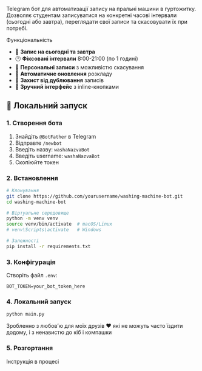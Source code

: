 Telegram бот для автоматизації запису на пральні машини в гуртожитку. Дозволяє студентам записуватися на конкретні часові інтервали (сьогодні або завтра), переглядати свої записи та скасовувати їх при потребі.

Функціональність
- 📅 **Запис на сьогодні та завтра**
- 🕐 **Фіксовані інтервали** 8:00-21:00 (по 1 годині)
- 👤 **Персональні записи** з можливістю скасування
- 🔄 **Автоматичне оновлення** розкладу
- 🚫 **Захист від дублювання** записів
- 💬 **Зручний інтерфейс** з inline-кнопками

## 🚀 Локальний запуск

### 1. Створення бота

1. Знайдіть `@BotFather` в Telegram
2. Відправте `/newbot`
3. Введіть назву: `washaNazvaBot`
4. Введіть username: `washaNazvaBot`
5. Скопіюйте токен

### 2. Встановлення

```bash
# Клонування
git clone https://github.com/yourusername/washing-machine-bot.git
cd washing-machine-bot

# Віртуальне середовище
python -m venv venv
source venv/bin/activate  # macOS/Linux
# venv\Scripts\activate   # Windows

# Залежності
pip install -r requirements.txt
```

### 3. Конфігурація

Створіть файл `.env`:
```env
BOT_TOKEN=your_bot_token_here
```

### 4. Локальний запуск

```bash
python main.py
```
Зробленно з любовʼю для моїх друзів ❤️ які не можуть часто їздити додому, і з ненавистю до кіб і компашки

### 5. Розгортання 
Інструкція в процесі
